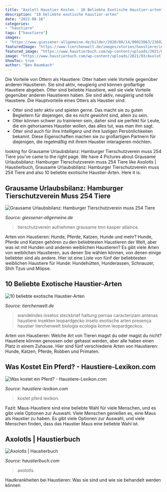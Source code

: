 ```yaml
---
title: "Axolotl Haustier Kosten - 10 Beliebte Exotische Haustier-arten"
description: "10 beliebte exotische haustier-arten"
date: "2022-08-16"
categories:
- "haustiere"
tags: ["haustiere"]
images:
- "https://www.giessener-allgemeine.de/bilder/2020/08/14/90023863/23692761-hamburg-tierschutzverein-tiere-ausgesetzt-ferien-urlaub-axolotl-2pg8eYY8ZQ8e.jpg"
featuredImage: "https://www.tierchenwelt.de/images/stories/haustiere/insekten/resized/wandelndes_blatt_l_360x240.jpg"
featured_image: "https://www.haustierbuch.com/wp-content/uploads/2021/03/Axolotls-als-Haustiere_-Kosten-fur-einen-einfache-Pflege-und-Nachwachsen-der-Gliedmasen-750x536.jpg"
image: "https://www.haustierbuch.com/wp-content/uploads/2021/03/Axolotls-als-Haustiere_-Kosten-fur-einen-einfache-Pflege-und-Nachwachsen-der-Gliedmasen-750x536.jpg"
ShowToc: true
author: "Ben Baumbach"
---
```



Die Vorteile von Ottern als Haustiere: Otter haben viele Vorteile gegenüber anderen Haustieren. Sie sind aktiv, neugierig und können großartige Haustiere abgeben.
Otter sind beliebte Haustiere, weil sie viele Vorteile gegenüber anderen Haustieren haben. Sie sind aktiv, neugierig und tolle Haustiere. Die Hauptvorteile eines Otters als Haustier sind:
- Otter sind sehr aktiv und spielen gerne. Das macht sie zu guten Begleitern für diejenigen, die es nicht gewohnt sind, allein zu sein.
- Otter können schwer zu trainieren sein, daher sind sie perfekt für Leute, die ein gehorsames Haustier wollen, das alles tut, was man ihm sagt.
- Otter sind auch für ihre Intelligenz und ihre lustigen Persönlichkeiten bekannt. Diese Eigenschaften machen sie zu großartigen Partnern für diejenigen, die regelmäßig mit ihrem Haustier interagieren möchten.

	

		
looking for Grausame Urlaubsbilanz: Hamburger Tierschutzverein muss 254 Tiere you've came to the right page. We have 4 Pictures about Grausame Urlaubsbilanz: Hamburger Tierschutzverein muss 254 Tiere like Axolotls | Haustierbuch, Grausame Urlaubsbilanz: Hamburger Tierschutzverein muss 254 Tiere and also 10 beliebte exotische Haustier-Arten. Here it is:
		
    
## Grausame Urlaubsbilanz: Hamburger Tierschutzverein Muss 254 Tiere

<img loading=lazy src="https://www.giessener-allgemeine.de/bilder/2020/08/14/90023863/23692761-hamburg-tierschutzverein-tiere-ausgesetzt-ferien-urlaub-axolotl-2pg8eYY8ZQ8e.jpg" onerror="this.onerror=null;this.src='https://tse4.mm.bing.net/th?id=OIP.A5eoa-wx923A6iQDZhAomAHaEK&amp;pid=15.1';" alt="Grausame Urlaubsbilanz: Hamburger Tierschutzverein muss 254 Tiere">

_Source: giessener-allgemeine.de_

>tierschutzverein aufnehmen grausame tmn kasper allaince. 

	

Arten von Haustieren: Hunde, Pferde, Katzen, Hunde und mehr?
Hunde, Pferde und Katzen gehören zu den beliebtesten Haustieren der Welt, aber was ist mit Hunden und anderen weiblichen Haustieren? Es gibt viele Arten von weiblichen Haustieren, aus denen Sie wählen können, von denen einige beliebter sind als andere. Hier ist eine Liste von fünf der beliebtesten weiblichen Haustiere für Hunde: Hundehütten, Hunderassen, Schnauzer, Shih Tzus und Möpse.

    
## 10 Beliebte Exotische Haustier-Arten

<img loading=lazy src="https://www.tierchenwelt.de/images/stories/haustiere/insekten/resized/wandelndes_blatt_l_360x240.jpg" onerror="this.onerror=null;this.src='https://tse4.mm.bing.net/th?id=OIP.qG6qVm6CuZrDO2rNaJx8pwAAAA&amp;pid=15.1';" alt="10 beliebte exotische Haustier-Arten">

_Source: tierchenwelt.de_

>wandelndes insetos steckbrief haltung pernas caracterizam antenas haustiere insekten leopardgecko inseto exotische arten presença haustier tierchenwelt biologia ecologia komm leopardgeckos. 

	

Arten von Haustieren: Welche Art von Tieren magst du oder magst du nicht?
Haustiere können genossen oder gehasst werden, aber alle haben einen Platz in einem Zuhause. Hier sind fünf verschiedene Arten von Haustieren: Hunde, Katzen, Pferde, Robben und Primaten.

    
## Was Kostet Ein Pferd? - Haustiere-Lexikon.com

<img loading=lazy src="http://www.haustiere-lexikon.com/wp-content/uploads/2017/12/horse-1074867_960_720-768x512.jpg" onerror="this.onerror=null;this.src='https://tse4.mm.bing.net/th?id=OIP.WYl0Vf1kUc-PkiggA5OCYQHaE8&amp;pid=15.1';" alt="Was kostet ein Pferd? - Haustiere-Lexikon.com">

_Source: haustiere-lexikon.com_

>kostet pferd lexikon. 

	

Fazit: Maus-Haustiere sind eine beliebte Wahl für viele Menschen, und es gibt viele Optionen zur Auswahl.
Viele Menschen genießen es, eine Maus als Haustier zu haben. Es gibt viele Optionen zur Auswahl, und viele Menschen finden, dass das Haustier Maus eine beliebte Wahl ist.

    
## Axolotls | Haustierbuch

<img loading=lazy src="https://www.haustierbuch.com/wp-content/uploads/2021/03/Axolotls-als-Haustiere_-Kosten-fur-einen-einfache-Pflege-und-Nachwachsen-der-Gliedmasen-750x536.jpg" onerror="this.onerror=null;this.src='https://tse4.mm.bing.net/th?id=OIP.cc9XWH0zLEohE2ZaiQnoLgHaFS&amp;pid=15.1';" alt="Axolotls | Haustierbuch">

_Source: haustierbuch.com_

>axolotls. 

	

Hautkrankheiten bei Haustieren: Was sie sind und wie sie behandelt werden können


